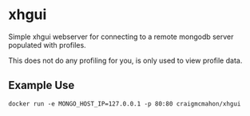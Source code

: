 # xhgui

Simple xhgui webserver for connecting to a remote mongodb server populated with profiles.

This does not do any profiling for you, is only used to view profile data.



## Example Use
```
docker run -e MONGO_HOST_IP=127.0.0.1 -p 80:80 craigmcmahon/xhgui
```